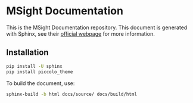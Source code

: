# MSight Documentation
This is the MSight Documentation repository. This document is generated with Sphinx, see their [official webpage](https://www.sphinx-doc.org) for more information.
## Installation
```bash
pip install -U sphinx
pip install piccolo_theme
```
To build the document, use:
```bash
sphinx-build -b html docs/source/ docs/build/html
```
